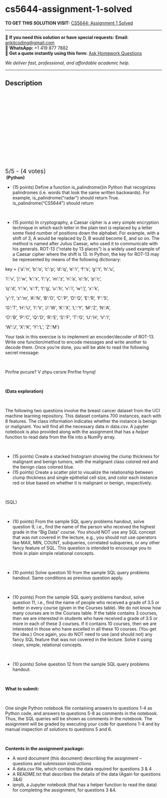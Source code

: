 # cs5644-assignment-1-solved
**TO GET THIS SOLUTION VISIT:** [CS5644: Assignment 1 Solved](https://www.ankitcodinghub.com/product/cs5644-assignment-1-solved/)


---

📩 **If you need this solution or have special requests:** **Email:** ankitcoding@gmail.com  
📱 **WhatsApp:** +1 419 877 7882  
📄 **Get a quote instantly using this form:** [Ask Homework Questions](https://www.ankitcodinghub.com/services/ask-homework-questions/)

*We deliver fast, professional, and affordable academic help.*

---

<h2>Description</h2>



<div class="kk-star-ratings kksr-auto kksr-align-center kksr-valign-top" data-payload="{&quot;align&quot;:&quot;center&quot;,&quot;id&quot;:&quot;31322&quot;,&quot;slug&quot;:&quot;default&quot;,&quot;valign&quot;:&quot;top&quot;,&quot;ignore&quot;:&quot;&quot;,&quot;reference&quot;:&quot;auto&quot;,&quot;class&quot;:&quot;&quot;,&quot;count&quot;:&quot;4&quot;,&quot;legendonly&quot;:&quot;&quot;,&quot;readonly&quot;:&quot;&quot;,&quot;score&quot;:&quot;5&quot;,&quot;starsonly&quot;:&quot;&quot;,&quot;best&quot;:&quot;5&quot;,&quot;gap&quot;:&quot;4&quot;,&quot;greet&quot;:&quot;Rate this product&quot;,&quot;legend&quot;:&quot;5\/5 - (4 votes)&quot;,&quot;size&quot;:&quot;24&quot;,&quot;title&quot;:&quot;CS5644: Assignment 1 Solved&quot;,&quot;width&quot;:&quot;138&quot;,&quot;_legend&quot;:&quot;{score}\/{best} - ({count} {votes})&quot;,&quot;font_factor&quot;:&quot;1.25&quot;}">

<div class="kksr-stars">

<div class="kksr-stars-inactive">
            <div class="kksr-star" data-star="1" style="padding-right: 4px">


<div class="kksr-icon" style="width: 24px; height: 24px;"></div>
        </div>
            <div class="kksr-star" data-star="2" style="padding-right: 4px">


<div class="kksr-icon" style="width: 24px; height: 24px;"></div>
        </div>
            <div class="kksr-star" data-star="3" style="padding-right: 4px">


<div class="kksr-icon" style="width: 24px; height: 24px;"></div>
        </div>
            <div class="kksr-star" data-star="4" style="padding-right: 4px">


<div class="kksr-icon" style="width: 24px; height: 24px;"></div>
        </div>
            <div class="kksr-star" data-star="5" style="padding-right: 4px">


<div class="kksr-icon" style="width: 24px; height: 24px;"></div>
        </div>
    </div>

<div class="kksr-stars-active" style="width: 138px;">
            <div class="kksr-star" style="padding-right: 4px">


<div class="kksr-icon" style="width: 24px; height: 24px;"></div>
        </div>
            <div class="kksr-star" style="padding-right: 4px">


<div class="kksr-icon" style="width: 24px; height: 24px;"></div>
        </div>
            <div class="kksr-star" style="padding-right: 4px">


<div class="kksr-icon" style="width: 24px; height: 24px;"></div>
        </div>
            <div class="kksr-star" style="padding-right: 4px">


<div class="kksr-icon" style="width: 24px; height: 24px;"></div>
        </div>
            <div class="kksr-star" style="padding-right: 4px">


<div class="kksr-icon" style="width: 24px; height: 24px;"></div>
        </div>
    </div>
</div>


<div class="kksr-legend" style="font-size: 19.2px;">
            5/5 - (4 votes)    </div>
    </div>
<strong>&nbsp;(Python)</strong>

<ul>
<li>(15 points) Define a function&nbsp;is_palindrome()in Python that recognizes palindromes (i.e. words that look the same written backwards). For example,&nbsp;is_palindrome(“radar”)&nbsp;should return&nbsp;True. is_palindrome(“CS5644”)&nbsp;should return</li>
</ul>
&nbsp;

<ul>
<li>(15 points) In cryptography, a&nbsp;Caesar cipher&nbsp;is a very simple encryption technique in which each letter in the plain text is replaced by a letter some fixed number of positions down the alphabet. For example, with a shift of 3, A would be replaced by D, B would become E, and so on. The method is named after Julius Caesar, who used it to communicate with his generals.&nbsp;ROT-13&nbsp;(“rotate by 13 places”) is a widely used example of a Caesar cipher where the shift is 13. In Python, the key for ROT-13 may be represented by means of the following dictionary:</li>
</ul>
key = {‘a’:’n’, ‘b’:’o’, ‘c’:’p’, ‘d’:’q’, ‘e’:’r’, ‘f’:’s’, ‘g’:’t’, ‘h’:’u’,

‘i’:’v’, ‘j’:’w’, ‘k’:’x’, ‘l’:’y’, ‘m’:’z’, ‘n’:’a’, ‘o’:’b’, ‘p’:’c’,

‘q’:’d’, ‘r’:’e’, ‘s’:’f’, ‘t’:’g’, ‘u’:’h’, ‘v’:’i’, ‘w’:’j’, ‘x’:’k’,

‘y’:’l’, ‘z’:’m’, ‘A’:’N’, ‘B’:’O’, ‘C’:’P’, ‘D’:’Q’, ‘E’:’R’, ‘F’:’S’,

‘G’:’T’, ‘H’:’U’, ‘I’:’V’, ‘J’:’W’, ‘K’:’X’, ‘L’:’Y’, ‘M’:’Z’, ‘N’:’A’,

‘O’:’B’, ‘P’:’C’, ‘Q’:’D’, ‘R’:’E’, ‘S’:’F’, ‘T’:’G’, ‘U’:’H’, ‘V’:’I’,

‘W’:’J’, ‘X’:’K’, ‘Y’:’L’, ‘Z’:’M’}

Your task in this exercise is to implement an encoder/decoder of ROT-13. Write one function/method to encode messages and write another to decode them. Once you’re done, you will be able to read the following secret message:

&nbsp;

Pnrfne pvcure? V zhpu cersre Pnrfne fnynq!

&nbsp;

<strong>(Data exploration)</strong>

&nbsp;

The following two questions involve the breast cancer dataset from the UCI machine learning repository. This dataset contains 700 instances, each with 8 features. The class information indicates whether the instance is benign or malignant. You will find all the necessary data in data.csv. A jupyter notebook is also provided along with the assignment that has a <em>helper </em>function to read data from the file into a NumPy array.

&nbsp;

<ul>
<li>(15 points) Create a stacked histogram showing the clump thickness for malignant and benign tumors, with the malignant class colored red and the benign class colored blue.</li>
<li>(15 points) Create a scatter plot to visualize the relationship between clump thickness and single epithelial cell size, and color each instance red or blue based on whether it is malignant or benign, respectively.</li>
</ul>
&nbsp;

(SQL)

&nbsp;

<ul>
<li>(10 points) From the sample SQL query problems handout, solve question 9, i.e., find the name of the person who received the highest grade in the “Big Data” course. You should NOT use any SQL concept that was not covered in the lecture, e.g., you should not use operators like MAX, MIN, COUNT, subqueries, correlated subqueries, or any other fancy feature of SQL. This question is intended to encourage you to think in plain simple relational concepts.</li>
</ul>
<strong>&nbsp;</strong>

<ul>
<li>(10 points) Solve question 10 from the sample SQL query problems handout. Same conditions as previous question apply.</li>
</ul>
&nbsp;

<ul>
<li>(10 points) From the sample SQL query problems handout, solve question 11, i.e., find the name of people who received a grade of 3.5 or better in every course (given in the Courses table). We do not know how many courses are in the Courses table. If the table contains 3 courses, then we are interested in students who have received a grade of 3.5 or more in each of these 3 courses. If it contains 10 courses, then we are interested in those who have excelled in all these 10 courses. (You get the idea.) Once again, you do NOT need to use (and should not) any fancy SQL feature that was not covered in the lecture. Solve it using clean, simple, relational concepts.</li>
</ul>
&nbsp;

<ul>
<li>(10 points) Solve question 12 from the sample SQL query problems handout.</li>
</ul>
&nbsp;

<strong>What to submit:</strong>

&nbsp;

One single Python notebook file containing answers to questions 1-4 as Python code, and answers to questions 5-8 as comments in the notebook. Thus, the SQL queries will be shown as comments in the notebook. The assignment will be graded by executing your code for questions 1-4 and by manual inspection of solutions to questions 5 and 6.

<strong>&nbsp;</strong>

<strong>Contents in the assignment package:</strong>

<ul>
<li>A word document (this document) describing the assignment – questions and submission instructions</li>
<li>A data.csv file, which contains the data required for questions 3 &amp; 4</li>
<li>A README.txt that describes the details of the data (Again for questions 3&amp;4)</li>
<li>ipnyb, a Jupyter notebook (that has a helper function to read the data) for completing the assignment, for questions 3 &amp;4.</li>
</ul>
&nbsp;

&nbsp;
